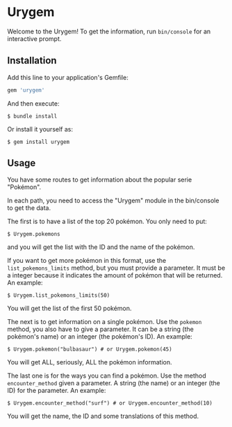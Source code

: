 # Urygem

Welcome to the Urygem! To get the information, run `bin/console` for an interactive prompt.

## Installation

Add this line to your application's Gemfile:

```ruby
gem 'urygem'
```

And then execute:

    $ bundle install

Or install it yourself as:

    $ gem install urygem

## Usage

You have some routes to get information about the popular serie "Pokémon".

In each path, you need to access the "Urygem" module in the bin/console to get the data.

The first is to have a list of the top 20 pokémon. You only need to put:
    
    $ Urygem.pokemons
and you will get the list with the ID and the name of the pokémon.


If you want to get more pokémon in this format, use the `list_pokemons_limits` method, but you must provide a parameter. It must be a integer because it indicates the amount of pokémon that will be returned. An example:

    $ Urygem.list_pokemons_limits(50)
You will get the list of the first 50 pokémon.


The next is to get information on a single pokémon. Use the `pokemon` method, you also have to give a parameter. It can be a string (the pokémon's name) or an integer (the pokémon's ID). An example:

    $ Urygem.pokemon("bulbasaur") # or Urygem.pokemon(45)
You will get ALL, seriously, ALL the pokémon information.


The last one is for the ways you can find a pokémon. Use the method `encounter_method` given a parameter. A string (the name) or an integer (the ID) for the parameter. An example:

    $ Urygem.encounter_method("surf") # or Urygem.encounter_method(10)
You will get the name, the ID and some translations of this method.
